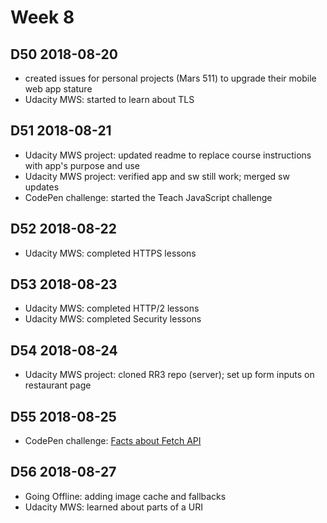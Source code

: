 # Week 8

## D50 2018-08-20

- created issues for personal projects (Mars 511) to upgrade their mobile web app stature
- Udacity MWS: started to learn about TLS

## D51 2018-08-21

- Udacity MWS project: updated readme to replace course instructions with app's purpose and use
- Udacity MWS project: verified app and sw still work; merged sw updates
- CodePen challenge: started the Teach JavaScript challenge

## D52 2018-08-22

- Udacity MWS: completed HTTPS lessons

## D53 2018-08-23

- Udacity MWS: completed HTTP/2 lessons
- Udacity MWS: completed Security lessons

## D54 2018-08-24

- Udacity MWS project: cloned RR3 repo (server); set up form inputs on restaurant page

## D55 2018-08-25

- CodePen challenge: [Facts about Fetch API](https://codepen.io/digilou/pen/jvEYeN)

## D56 2018-08-27

- Going Offline: adding image cache and fallbacks
- Udacity MWS: learned about parts of a URI

